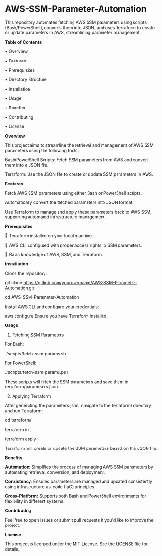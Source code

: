 # AWS-SSM-Parameter-Automation
This repository automates fetching AWS SSM parameters using scripts (Bash/PowerShell), converts them into JSON, and uses Terraform to create or update parameters in AWS, streamlining parameter management.

**Table of Contents**

•	Overview

•	Features

•	Prerequisites

•	Directory Structure

•	Installation

•	Usage

•	Benefits

•	Contributing

•	License



**Overview**

This project aims to streamline the retrieval and management of AWS SSM parameters using the following tools:

Bash/PowerShell Scripts: Fetch SSM parameters from AWS and convert them into a JSON file.

Terraform: Use the JSON file to create or update SSM parameters in AWS.

**Features**

Fetch AWS SSM parameters using either Bash or PowerShell scripts.

Automatically convert the fetched parameters into JSON format.

Use Terraform to manage and apply these parameters back to AWS SSM, supporting automated infrastructure management.


**Prerequisites**

	Terraform installed on your local machine.

	AWS CLI configured with proper access rights to SSM parameters.

	Basic knowledge of AWS, SSM, and Terraform.

**Installation**

Clone the repository:

git clone https://github.com/yourusername/AWS-SSM-Parameter-Automation.git

cd AWS-SSM-Parameter-Automation

Install AWS CLI and configure your credentials:

aws configure
Ensure you have Terraform installed.


**Usage**

1. Fetching SSM Parameters

For Bash:

./scripts/fetch-ssm-params.sh


For PowerShell:

./scripts/fetch-ssm-params.ps1

These scripts will fetch the SSM parameters and save them in terraform/parameters.json.

2. Applying Terraform

After generating the parameters.json, navigate to the terraform/ directory and run Terraform:


cd terraform/

terraform init

terraform apply

Terraform will create or update the SSM parameters based on the JSON file.

**Benefits**

**Automation**: Simplifies the process of managing AWS SSM parameters by automating retrieval, conversion, and deployment.

**Consistency**: Ensures parameters are managed and updated consistently using infrastructure-as-code (IaC) principles.

**Cross-Platform:** Supports both Bash and PowerShell environments for flexibility in different systems.

**Contributing**

Feel free to open issues or submit pull requests if you'd like to improve the project.

**License**

This project is licensed under the MIT License. See the LICENSE file for details.

